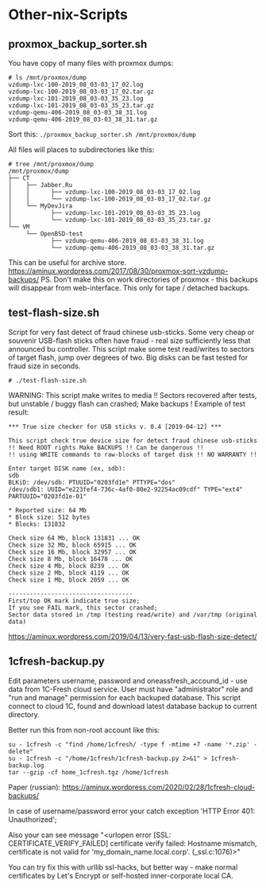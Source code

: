 # Other-nix-Scripts

## proxmox_backup_sorter.sh
You have copy of many files with proxmox dumps:
```
# ls /mnt/proxmox/dump
vzdump-lxc-100-2019_08_03-03_17_02.log
vzdump-lxc-100-2019_08_03-03_17_02.tar.gz
vzdump-lxc-101-2019_08_03-03_35_23.log
vzdump-lxc-101-2019_08_03-03_35_23.tar.gz
vzdump-qemu-406-2019_08_03-03_38_31.log
vzdump-qemu-406-2019_08_03-03_38_31.tar.gz
```
Sort this:
`./proxmox_backup_sorter.sh /mnt/proxmox/dump`

All files will places to subdirectories like this:

```
# tree /mnt/proxmox/dump
/mnt/proxmox/dump
├── CT
│    ├── Jabber.Ru
│    │      ├── vzdump-lxc-100-2019_08_03-03_17_02.log
│    │      └── vzdump-lxc-100-2019_08_03-03_17_02.tar.gz
│    └── MyDevJira
│           ├── vzdump-lxc-101-2019_08_03-03_35_23.log
│           └── vzdump-lxc-101-2019_08_03-03_35_23.tar.gz
└── VM
     └── OpenBSD-test
            ├── vzdump-qemu-406-2019_08_03-03_38_31.log
            └── vzdump-qemu-406-2019_08_03-03_38_31.tar.gz
```
This can be useful for archive store.
https://aminux.wordpress.com/2017/08/30/proxmox-sort-vzdump-backups/
PS. Don't make this on work directories of proxmox - this backups will disappear from web-interface. This only for tape / detached backups.


## test-flash-size.sh
Script for very fast detect of fraud chinese usb-sticks. Some very cheap or souvenir USB-flash sticks often have fraud - real size sufficiently less that announced bu controller. This script make some test read/writes to sectors of target flash, jump over degrees of two. Big disks can be fast tested for fraud size in seconds.

`# ./test-flash-size.sh`

WARNING: This script make writes to media !! Sectors recovered after tests, but unstable / buggy flash can crashed; Make backups !
Example of test result:
```
*** True size checker for USB sticks v. 0.4 [2019-04-12] ***

This script check true device size for detect fraud chinese usb-sticks
!! Need ROOT rights Make BACKUPS !! Can be dangerous !!
!! using WRITE commands to raw-blocks of target disk !! NO WARRANTY !!

Enter target DISK name (ex, sdb):
sdb
BLKiD: /dev/sdb: PTUUID="0203fd1e" PTTYPE="dos"
/dev/sdb1: UUID="e223fef4-736c-4af0-80e2-92254ac09cdf" TYPE="ext4" PARTUUID="0203fd1e-01"

* Reported size: 64 Mb
* Block size: 512 bytes
* Blocks: 131832

Check size 64 Mb, block 131831 ... OK
Check size 32 Mb, block 65915 ... OK
Check size 16 Mb, block 32957 ... OK
Check size 8 Mb, block 16478 ... OK
Check size 4 Mb, block 8239 ... OK
Check size 2 Mb, block 4119 ... OK
Check size 1 Mb, block 2059 ... OK

-----------------------------------
First/top OK mark indicate true size;
If you see FAIL mark, this sector crashed;
Sector data stored in /tmp (testing read/write) and /var/tmp (original data)
```
https://aminux.wordpress.com/2019/04/13/very-fast-usb-flash-size-detect/


## 1cfresh-backup.py

Edit parameters username, password and oneassfresh_accound_id - use data from 1C-Fresh cloud service.
User must have "administrator" role and "run and manage" permission for each backuped database.
This script connect to cloud 1C, found and download latest database backup to current directory.

Better run this from non-root account like this:

```
su - 1cfresh -c "find /home/1cfresh/ -type f -mtime +7 -name '*.zip' -delete"
su - 1cfresh -c "/home/1cfresh/1cfresh-backup.py 2>&1" > 1cfresh-backup.log
tar --gzip -cf home_1cfresh.tgz /home/1cfresh
```
Paper (russian): https://aminux.wordpress.com/2020/02/28/1cfresh-cloud-backups/

In case of username/password error your catch exception 'HTTP Error 401: Unauthorized';

Also your can see message "<urlopen error [SSL: CERTIFICATE_VERIFY_FAILED] certificate verify failed: Hostname mismatch, certificate is not valid for 'my_domain_name.local.corp'. (_ssl.c:1076)>"

You can try fix this with urllib ssl-hacks, but better way - make normal certificates by Let's Encrypt or self-hosted inner-corporate local CA.

